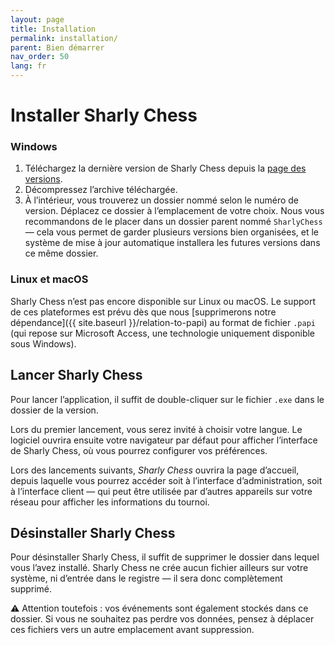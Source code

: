 ```yaml
---
layout: page
title: Installation
permalink: installation/
parent: Bien démarrer
nav_order: 50
lang: fr
---
```


# Installer Sharly Chess

### Windows

1. Téléchargez la dernière version de Sharly Chess depuis la [page des versions](https://github.com/Sharly-Chess/sharly-chess/releases).
2. Décompressez l’archive téléchargée.
3. À l’intérieur, vous trouverez un dossier nommé selon le numéro de version. Déplacez ce dossier à l’emplacement de votre choix.
   Nous vous recommandons de le placer dans un dossier parent nommé `SharlyChess` — cela vous permet de garder plusieurs versions bien organisées, et le système de mise à jour automatique installera les futures versions dans ce même dossier.

### Linux et macOS

Sharly Chess n’est pas encore disponible sur Linux ou macOS. Le support de ces plateformes est prévu dès que nous [supprimerons notre dépendance]({{ site.baseurl }}/relation-to-papi) au format de fichier `.papi` (qui repose sur Microsoft Access, une technologie uniquement disponible sous Windows).

## Lancer Sharly Chess

Pour lancer l’application, il suffit de double-cliquer sur le fichier `.exe` dans le dossier de la version.

Lors du premier lancement, vous serez invité à choisir votre langue. Le logiciel ouvrira ensuite votre navigateur par défaut pour afficher l’interface de Sharly Chess, où vous pourrez configurer vos préférences.

Lors des lancements suivants, _Sharly Chess_ ouvrira la page d’accueil, depuis laquelle vous pourrez accéder soit à l’interface d’administration, soit à l’interface client — qui peut être utilisée par d’autres appareils sur votre réseau pour afficher les informations du tournoi.

## Désinstaller Sharly Chess

Pour désinstaller Sharly Chess, il suffit de supprimer le dossier dans lequel vous l’avez installé.
Sharly Chess ne crée aucun fichier ailleurs sur votre système, ni d’entrée dans le registre — il sera donc complètement supprimé.

⚠️ Attention toutefois : vos événements sont également stockés dans ce dossier. Si vous ne souhaitez pas perdre vos données, pensez à déplacer ces fichiers vers un autre emplacement avant suppression.
